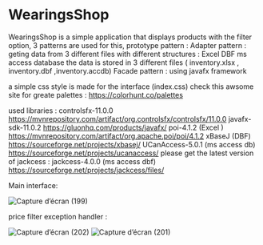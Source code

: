 # WearingsShop
WearingsShop is a simple application that displays products with the filter option, 3 patterns are used for this,
prototype pattern :
Adapter pattern :
  geting data from 3 different files with different structures :
      Excel 
      DBF
      ms access database
     the data is stored in 3 different files ( inventory.xlsx , inventory.dbf ,inventory.accdb)
Facade pattern : 
   using javafx framework 
   
   a simple css style is made for the interface (index.css) 
    check this awsome site for greate palettes : https://colorhunt.co/palettes
   
   used libraries :
       controlsfx-11.0.0   https://mvnrepository.com/artifact/org.controlsfx/controlsfx/11.0.0
       javafx-sdk-11.0.2   https://gluonhq.com/products/javafx/ 
       poi-4.1.2 (Excel )   https://mvnrepository.com/artifact/org.apache.poi/poi/4.1.2
       xBaseJ    (DBF)      https://sourceforge.net/projects/xbasej/
       UCanAccess-5.0.1 (ms access db)  https://sourceforge.net/projects/ucanaccess/
       please get the latest version of jackcess : 
       jackcess-4.0.0 (ms access dbf)   https://sourceforge.net/projects/jackcess/files/
       
Main interface:

![Capture d’écran (199)](https://user-images.githubusercontent.com/52804863/115111658-3c82db00-9f79-11eb-98d1-80b67da6c7f7.png)

price filter exception handler :

![Capture d’écran (202)](https://user-images.githubusercontent.com/52804863/115111726-91265600-9f79-11eb-8187-efb64766feea.png)
![Capture d’écran (201)](https://user-images.githubusercontent.com/52804863/115111613-00e81100-9f79-11eb-884b-c07664046933.png)

      
